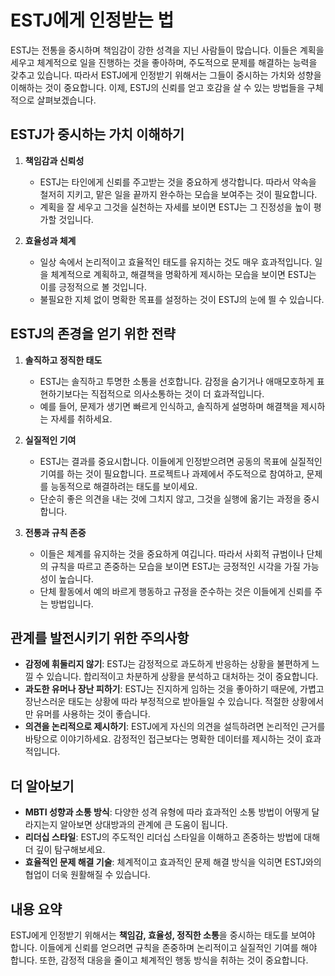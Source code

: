 # ESTJ에게 인정받는 법

ESTJ는 전통을 중시하며 책임감이 강한 성격을 지닌 사람들이 많습니다. 이들은 계획을 세우고 체계적으로 일을 진행하는 것을 좋아하며, 주도적으로 문제를 해결하는 능력을 갖추고 있습니다. 따라서 ESTJ에게 인정받기 위해서는 그들이 중시하는 가치와 성향을 이해하는 것이 중요합니다. 이제, ESTJ의 신뢰를 얻고 호감을 살 수 있는 방법들을 구체적으로 살펴보겠습니다.

## ESTJ가 중시하는 가치 이해하기

1. **책임감과 신뢰성**
   - ESTJ는 타인에게 신뢰를 주고받는 것을 중요하게 생각합니다. 따라서 약속을 철저히 지키고, 맡은 일을 끝까지 완수하는 모습을 보여주는 것이 필요합니다.
   - 계획을 잘 세우고 그것을 실천하는 자세를 보이면 ESTJ는 그 진정성을 높이 평가할 것입니다.

2. **효율성과 체계**
   - 일상 속에서 논리적이고 효율적인 태도를 유지하는 것도 매우 효과적입니다. 일을 체계적으로 계획하고, 해결책을 명확하게 제시하는 모습을 보이면 ESTJ는 이를 긍정적으로 볼 것입니다.
   - 불필요한 지체 없이 명확한 목표를 설정하는 것이 ESTJ의 눈에 띌 수 있습니다.

## ESTJ의 존경을 얻기 위한 전략

1. **솔직하고 정직한 태도**
   - ESTJ는 솔직하고 투명한 소통을 선호합니다. 감정을 숨기거나 애매모호하게 표현하기보다는 직접적으로 의사소통하는 것이 더 효과적입니다.
   - 예를 들어, 문제가 생기면 빠르게 인식하고, 솔직하게 설명하며 해결책을 제시하는 자세를 취하세요.

2. **실질적인 기여**
   - ESTJ는 결과를 중요시합니다. 이들에게 인정받으려면 공동의 목표에 실질적인 기여를 하는 것이 필요합니다. 프로젝트나 과제에서 주도적으로 참여하고, 문제를 능동적으로 해결하려는 태도를 보이세요.
   - 단순히 좋은 의견을 내는 것에 그치지 않고, 그것을 실행에 옮기는 과정을 중시합니다.

3. **전통과 규칙 존중**
   - 이들은 체계를 유지하는 것을 중요하게 여깁니다. 따라서 사회적 규범이나 단체의 규칙을 따르고 존중하는 모습을 보이면 ESTJ는 긍정적인 시각을 가질 가능성이 높습니다.
   - 단체 활동에서 예의 바르게 행동하고 규정을 준수하는 것은 이들에게 신뢰를 주는 방법입니다.

## 관계를 발전시키기 위한 주의사항

- **감정에 휘둘리지 않기**: ESTJ는 감정적으로 과도하게 반응하는 상황을 불편하게 느낄 수 있습니다. 합리적이고 차분하게 상황을 분석하고 대처하는 것이 중요합니다.
- **과도한 유머나 장난 피하기**: ESTJ는 진지하게 임하는 것을 좋아하기 때문에, 가볍고 장난스러운 태도는 상황에 따라 부정적으로 받아들일 수 있습니다. 적절한 상황에서만 유머를 사용하는 것이 좋습니다.
- **의견을 논리적으로 제시하기**: ESTJ에게 자신의 의견을 설득하려면 논리적인 근거를 바탕으로 이야기하세요. 감정적인 접근보다는 명확한 데이터를 제시하는 것이 효과적입니다.

## 더 알아보기

- **MBTI 성향과 소통 방식**: 다양한 성격 유형에 따라 효과적인 소통 방법이 어떻게 달라지는지 알아보면 상대방과의 관계에 큰 도움이 됩니다.
- **리더십 스타일**: ESTJ의 주도적인 리더십 스타일을 이해하고 존중하는 방법에 대해 더 깊이 탐구해보세요.
- **효율적인 문제 해결 기술**: 체계적이고 효과적인 문제 해결 방식을 익히면 ESTJ와의 협업이 더욱 원활해질 수 있습니다.

## 내용 요약

ESTJ에게 인정받기 위해서는 **책임감, 효율성, 정직한 소통**을 중시하는 태도를 보여야 합니다. 이들에게 신뢰를 얻으려면 규칙을 존중하며 논리적이고 실질적인 기여를 해야 합니다. 또한, 감정적 대응을 줄이고 체계적인 행동 방식을 취하는 것이 중요합니다.